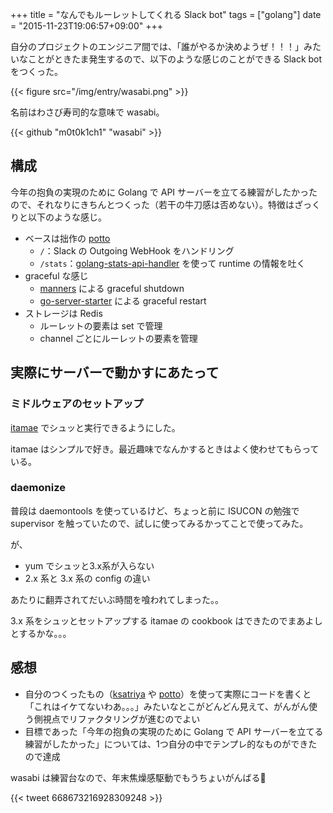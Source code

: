 +++
title = "なんでもルーレットしてくれる Slack bot"
tags = ["golang"]
date = "2015-11-23T19:06:57+09:00"
+++

自分のプロジェクトのエンジニア間では、「誰がやるか決めようぜ！！！」みたいなことがときたま発生するので、以下のような感じのことができる Slack bot をつくった。

{{< figure src="/img/entry/wasabi.png" >}}

<!--more-->

名前はわさび寿司的な意味で wasabi。

{{< github "m0t0k1ch1" "wasabi" >}}

## 構成

今年の抱負の実現のために Golang で API サーバーを立てる練習がしたかったので、それなりにきちんとつくった（若干の牛刀感は否めない）。特徴はざっくりと以下のような感じ。

- ベースは拙作の [potto](https://github.com/m0t0k1ch1/potto)
  - `/`：Slack の Outgoing WebHook をハンドリング
  - `/stats`：[golang-stats-api-handler](https://github.com/fukata/golang-stats-api-handler) を使って runtime の情報を吐く
- graceful な感じ
  - [manners](https://github.com/braintree/manners) による graceful shutdown
  - [go-server-starter](https://github.com/lestrrat/go-server-starter) による graceful restart
- ストレージは Redis
  - ルーレットの要素は set で管理
  - channel ごとにルーレットの要素を管理

## 実際にサーバーで動かすにあたって

### ミドルウェアのセットアップ

[itamae](https://github.com/itamae-kitchen/itamae) でシュッと実行できるようにした。

itamae はシンプルで好き。最近趣味でなんかするときはよく使わせてもらっている。

### daemonize

普段は daemontools を使っているけど、ちょっと前に ISUCON の勉強で supervisor を触っていたので、試しに使ってみるかってことで使ってみた。

が、

- yum でシュッと3.x系が入らない
- 2.x 系と 3.x 系の config の違い

あたりに翻弄されてだいぶ時間を喰われてしまった。。

3.x 系をシュッとセットアップする itamae の cookbook はできたのでまあよしとするかな。。。

## 感想

- 自分のつくったもの（[ksatriya](https://github.com/m0t0k1ch1/ksatriya) や [potto](https://github.com/m0t0k1ch1/potto)）を使って実際にコードを書くと「これはイケてないわあ。。。」みたいなとこがどんどん見えて、がんがん使う側視点でリファクタリングが進むのでよい
- 目標であった「今年の抱負の実現のために Golang で API サーバーを立てる練習がしたかった」については、1つ自分の中でテンプレ的なものができたので達成

wasabi は練習台なので、年末焦燥感駆動でもうちょいがんばる🙏

{{< tweet 668673216928309248 >}}
